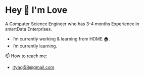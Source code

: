 # Hey 👋 I'm Love

A Computer Science Engineer who has 3-4 months Experience in smartData Enterprises.

-  I’m currently working & learning from HOME 🏠.
-  I’m currently learning.

 📫 How to reach me: 
 
 - ltyagi58@gmail.com
 

